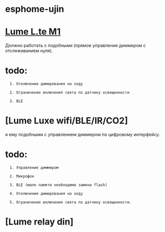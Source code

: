 # esphome-ujin


# [Lume L.te M1](https://github.com/ananyevgv/esphome-ujin/blob/main/lume%20L.te%20M1.yaml)


Должно работать с подобными (прямое управление диммером с отслеживанием нуля).

# todo: 
      
      1. Отключение димирования на ходу

      2. Ограничение включения света по датчику освещенности

      3. BLE

# [Lume Luxe wifi/BLE/IR/CO2]

и ему подобными с управлением диммером по цифровому интерфейсу.

# todo: 

      1. Управление диммером

      2. Микрофон

      3. BLE (мало памяти необходимо замена flash)

      4. Отключение димирования на ходу

      5. Ограничение включения света по датчику освещенности.


# [Lume relay din]

